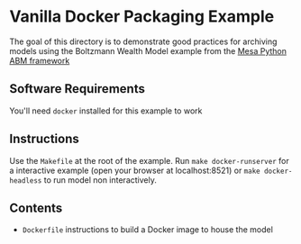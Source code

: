 # Vanilla Docker Packaging Example

The goal of this directory is to demonstrate good practices for archiving models using the Boltzmann Wealth Model
example from the 
[Mesa Python ABM framework](https://github.com/projectmesa/mesa/tree/master/examples/boltzmann_wealth_model_network)

## Software Requirements

You'll need `docker` installed for this example to work

## Instructions

Use the `Makefile` at the root of the example. Run `make docker-runserver` for
a interactive example (open your browser at localhost:8521) or 
`make docker-headless` to run model non interactively.

## Contents

- `Dockerfile` instructions to build a Docker image to house the model

